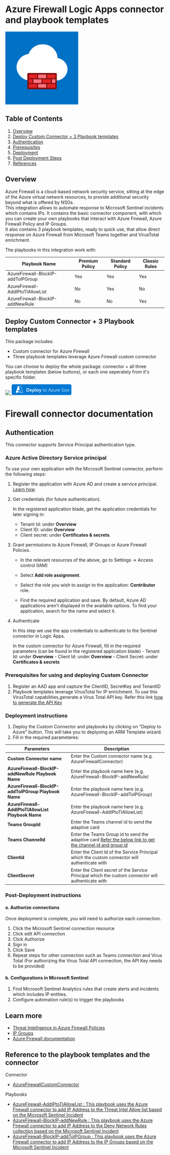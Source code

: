 # Azure Firewall Logic Apps connector and playbook templates

![Azure Firewall](./AzureFirewallConnector/AzureFirewallCustomConnector.png)<br>

## Table of Contents

1. [Overview](#overview)
1. [Deploy Custom Connector + 3 Playbook templates](#deployall)
1. [Authentication](#authentication)
1. [Prerequisites](#prerequisites)
1. [Deployment](#deployment)
1. [Post Deployment Steps](#postdeployment)
1. [References](#references)


<a name="overview">

## Overview
Azure Firewall is a cloud-based network security service, sitting at the edge of the Azure virtual network resources, to provide additional security beyond what is offered by NSGs. <br>
This integration allows to automate response to Microsoft Sentinel incidents which contains IPs. It contains the basic connector component, with which you can create your own playbooks that interact with Azure Firewall, Azure Firewall Policy and IP Groups. <br>
It also contains 3 playbook templates, ready to quick use, that allow direct response on Azure Firewall from Microsoft Teams together and VirusTotal enrichment.

The playbooks in this integration work with:

| **Playbook Name**                  | **Premium Policy** | **Standard Policy** | **Classic Rules** |
|------------------------------------|--------------------|---------------------|-------------------|
| AzureFirewall-BlockIP-addToIPGroup | Yes                | Yes | Yes |
| AzureFirewall-AddIPtoTIAllowList   | No                 | Yes | No |
| AzureFirewall-BlockIP-addNewRule   | No                 | No | Yes |

<a name="deployall">

## Deploy Custom Connector + 3 Playbook templates
This package includes:
* Custom connector for Azure Firewall
* Three playbook templates leverage Azure Firewall custom connector

You can choose to deploy the whole package: connector + all three playbook templates (below buttons), or each one seperately from it's specific folder.

<a href="https://portal.azure.com/#create/Microsoft.Template/uri/https%3A%2F%2Fraw.githubusercontent.com%2FAzure%2FAzure-Sentinel%2Fmaster%2FSolutions%2FAzure%2520Firewall%2FPlaybooks%2Fazuredeploy.json" target="_blank">
    <img src="https://aka.ms/deploytoazurebutton"/>
</a>

<a href="https://portal.azure.us/#create/Microsoft.Template/uri/https%3A%2F%2Fraw.githubusercontent.com%2FAzure%2FAzure-Sentinel%2Fmaster%2FSolutions%2FAzure%2520Firewall%2FPlaybooks%2Fazuredeploy.json" target="_blank">
   <img src="https://raw.githubusercontent.com/Azure/azure-quickstart-templates/master/1-CONTRIBUTION-GUIDE/images/deploytoazuregov.png"/>    
</a>


# Firewall connector documentation 

<a name="authentication">

## Authentication
This connector supports Service Principal authentication type.
### Azure Active Directory Service principal
To use your own application with the Microsoft Sentinel connector, perform the following steps:

1. Register the application with Azure AD and create a service principal. [Learn how](https://docs.microsoft.com/azure/active-directory/develop/howto-create-service-principal-portal#register-an-application-with-azure-ad-and-create-a-service-principal).

1. Get credentials (for future authentication).

    In the registered application blade, get the application credentials for later signing in:

    - Tenant Id: under **Overview**
    - Client ID: under **Overview**
    - Client secret: under **Certificates & secrets**.

1. Grant permissions to Azure Firewall, IP Groups or Azure Firewall Policies.

    - In the relevant resources of the above, go to Settings -> Access control (IAM)

    - Select **Add role assignment**.

    - Select the role you wish to assign to the application: **Contributor** role.

    - Find the required application and save. By default, Azure AD applications aren't displayed in the available options. To find your application, search for the name and select it.

1. Authenticate

    In this step we use the app credentials to authenticate to the Sentinel connector in Logic Apps.

    In the custom connector for Azure Firewall, fill in the required parameters (can be found in the registered application blade)
        - Tenant Id: under **Overview**
        - Client Id: under **Overview**
        - Client Secret: under **Certificates & secrets**

<a name="prerequisites">

### Prerequisites for using and deploying Custom Connector
1. Register an AAD app and capture the ClientID, SecretKey and TenantID
2. Playbook templates leverage VirusTotal for IP enrichment. To use this VirusTotal capabilities,generate a Virus Total API key. Refer this link [ how to generate the API Key](https://developers.virustotal.com/v3.0/reference#getting-started)

<a name="deployment">

### Deployment instructions 
1. Deploy the Custom Connector and playbooks by clicking on "Deploy to Azure" button. This will take you to deplyoing an ARM Template wizard.
2. Fill in the required parameteres:

| Parameters | Description |
|----------------|--------------|
|**Custom Connector name**| Enter the Custom connector name (e.g. AzureFirewallConnector)|
|**AzureFirewall-BlockIP-addNewRule Playbook Name**|  Enter the playbook name here (e.g. AzureFirewall-BlockIP-addNewRule)|
|**AzureFirewall-BlockIP-addToIPGroup Playbook Name** | Enter the playbook name here (e.g. AzureFirewall-BlockIP-addToIPGroup)| 
|**AzureFirewall-AddIPtoTIAllowList Playbook Name** |Enter the playbook name here (e.g. AzureFirewall-AddIPtoTIAllowList)|
|**Teams GroupId** | Enter the Teams channel id to send the adaptive card|
|**Teams ChannelId** | Enter the Teams Group id to send the adaptive card [Refer the below link to get the channel id and group id](https://docs.microsoft.com/powershell/module/teams/get-teamchannel?view=teams-ps)|
|**ClientId** | Enter the Client Id of the Service Principal which the custom connector will authenticate with|
|**ClientSecret** | Enter the Client secret of the Service Principal which the custom connector will authenticate with|
<a name="postdeployment">

### Post-Deployment instructions 
#### a. Authorize connections
Once deployment is complete, you will need to authorize each connection.
 1. Click the Microsoft Sentinel connection resource
 2. Click edit API connection
 3. Click Authorize
 4. Sign in
 5. Click Save
 6. Repeat steps for other connection such as Teams connection and Virus Total (For authorizing the Virus Total API connection, the API Key needs to be provided)

#### b. Configurations in Microsoft Sentinel
1. Find Microsoft Sentinel Analytics rules that create alerts and incidents which includes IP entities.
2. Configure automation rule(s) to trigger the playbooks


<a name="references">

## Learn more
*  [Threat Intelligence in Azure Firewall Policies](https://docs.microsoft.com/azure/firewall/threat-intel)
*  [IP Groups](https://docs.microsoft.com/azure/firewall/ip-groups)
*  [Azure Firewall documentation](https://docs.microsoft.com/azure/firewall/)

##  Reference to the playbook templates and the connector

 Connector
* [AzureFirewallCustomConnector](https://github.com/Azure/Azure-Sentinel/tree/master/Solutions/Azure%20Firewall/Playbooks/AzureFirewallConnector)

Playbooks
* [AzureFirewall-AddIPtoTIAllowList : This playbook uses the Azure Firewall connector to add IP Address to the Threat Intel Allow list based on the Microsoft Sentinel Incident](https://github.com/Azure/Azure-Sentinel/tree/master/Solutions/Azure%20Firewall/Playbooks/AzureFirewall-AddIPtoTIAllowList)
* [AzureFirewall-BlockIP-addNewRule : This playbook uses the Azure Firewall connector to add IP Address to the Deny Network Rules collection based on the Microsoft Sentinel Incident](https://github.com/Azure/Azure-Sentinel/tree/master/Solutions/Azure%20Firewall/Playbooks/AzureFirewall-BlockIP-addNewRule)
* [AzureFirewall-BlockIP-addToIPGroup : This playbook uses the Azure Firewall connector to add IP Address to the IP Groups based on the Microsoft Sentinel Incident ](https://github.com/Azure/Azure-Sentinel/tree/master/Solutions/Azure%20Firewall/Playbooks/AzureFirewall-BlockIP-addToIPGroup)
